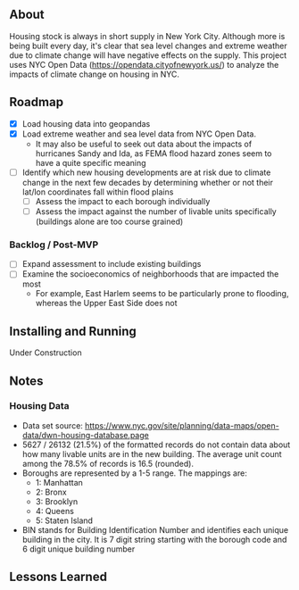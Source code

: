 ## About

Housing stock is always in short supply in New York City. Although more is being built every day, it's clear that sea level changes and extreme weather due to climate change will have negative effects on the supply. This project uses NYC Open Data (https://opendata.cityofnewyork.us/) to analyze the impacts of climate change on housing in NYC.

## Roadmap

- [x] Load housing data into geopandas
- [x] Load extreme weather and sea level data from NYC Open Data.
  - It may also be useful to seek out data about the impacts of hurricanes Sandy and Ida, as FEMA flood hazard zones seem to have a quite specific meaning
- [ ] Identify which new housing developments are at risk due to climate change in the next few decades by determining whether or not their lat/lon coordinates fall within flood plains
  - [ ] Assess the impact to each borough individually
  - [ ] Assess the impact against the number of livable units specifically (buildings alone are too course grained)

### Backlog / Post-MVP 
- [ ] Expand assessment to include existing buildings
- [ ] Examine the socioeconomics of neighborhoods that are impacted the most
  - For example, East Harlem seems to be particularly prone to flooding, whereas the Upper East Side does not

## Installing and Running

Under Construction

## Notes

### Housing Data

- Data set source: https://www.nyc.gov/site/planning/data-maps/open-data/dwn-housing-database.page
- 5627 / 26132 (21.5%) of the formatted records do not contain data about how many livable units are in the new building. The average unit count among the 78.5% of records is 16.5 (rounded).
- Boroughs are represented by a 1-5 range. The mappings are:
  - 1: Manhattan
  - 2: Bronx
  - 3: Brooklyn
  - 4: Queens
  - 5: Staten Island
- BIN stands for Building Identification Number and identifies each unique building in the city. It is 7 digit string starting with the borough code and 6 digit unique building number

## Lessons Learned

